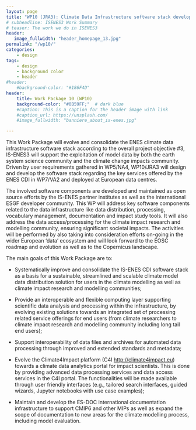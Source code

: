 ```yaml
---
layout: page
title: "WP10 (JRA3): Climate Data Infrastructure software stack developments"
# subheadline: ISENES3 Work Summary
# teaser: The work we do in ISENES3
header:
   image_fullwidth: "header_homepage_13.jpg"
permalink: "/wp10/"
categories:
    - design
tags:
    - design
    - background color
    - header
#header:
    #background-color: "#186F4D"
header:
    title: Work Package 10 (WP10)
    background-color: "#0B59FF;"  # dark blue
    #caption: This is a caption for the header image with link
    #caption_url: https://unsplash.com/
    #image_fullwidth: "banniere_about_is-enes.jpg"

---
```


This Work Package will evolve and consolidate the ENES climate data infrastructure software stack according to the overall project objective #3, IS-ENES3 will support the exploitation of model data by both the earth system science community and the climate change impacts community. Driven by user requirements gathered in WP5/NA4, WP10/JRA3 will design and develop the software stack regarding the key services offered by the ENES CDI in WP7/VA2 and deployed at European data centres.

The involved software components are developed and maintained as open source efforts by the IS-ENES partner institutes as well as the international ESGF developer community. This WP will address key software components related to the data infrastructure like data distribution, processing, vocabulary management, documentation and impact study tools. It will also address the data access/processing for the climate impact research and modelling community, ensuring significant societal impacts. The activities will be performed by also taking into consideration efforts on-going in the wider European ‘data’ ecosystem and will look forward to the EOSC roadmap and evolution as well as to the Copernicus landscape.

The main goals of this Work Package are to:

- Systematically improve and consolidate the IS-ENES CDI software stack as a basis for a sustainable, streamlined and scalable climate model data distribution solution for users in the climate modelling as well as climate impact research and modelling communities;

- Provide an interoperable and flexible computing layer supporting scientific data analysis and processing within the infrastructure, by evolving existing solutions towards an integrated set of processing related service offerings for end users (from climate researchers to climate impact research and modelling community including long tail end users);

- Support interoperability of data files and archives for automated data processing through improved and extended standards and metadata;

- Evolve the Climate4Impact platform (C4I http://climate4impact.eu) towards a climate data analytics portal for impact scientists. This is done by providing advanced data processing services and data access services in the C4I portal. The functionalities will be made available through user friendly interfaces (e.g., tailored search interfaces, guided wizards, Jupyter notebooks with use case examples);

- Maintain and develop the ES-DOC international documentation infrastructure to support CMIP6 and other MIPs as well as expand the scope of documentation to new areas for the climate modelling process, including model evaluation.
